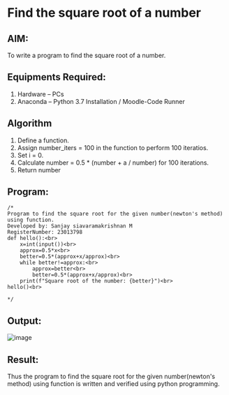 # Find the square root of a number

## AIM:
To write a program to find the square root of a number.

## Equipments Required:
1. Hardware – PCs
2. Anaconda – Python 3.7 Installation / Moodle-Code Runner

## Algorithm
1. Define a function.
2. Assign number_iters = 100 in the function to perform 100 iteratios.
3. Set i = 0.
4. Calculate  number = 0.5 * (number + a / number) for 100 iterations.
5. Return number

## Program:
```
/*
Program to find the square root for the given number(newton's method) using function.
Developed by: Sanjay siavaramakrishnan M
RegisterNumber: 23013798
def hello():<br>
    x=int(input())<br>
    approx=0.5*x<br>
    better=0.5*(approx+x/approx)<br>
    while better!=approx:<br>
        approx=better<br>
        better=0.5*(approx+x/approx)<br>
    print(f"Square root of the number: {better}")<br>
hello()<br>
 
*/
```

## Output:
![image](https://github.com/sanjaysivaramakrishnan/Square-root-of-a-number/assets/151629616/ca9bb75d-1c37-40b1-89fc-45b9412473f5)


## Result:
Thus the program to find the square root for the given number(newton's method) using function is written and verified using python programming.
